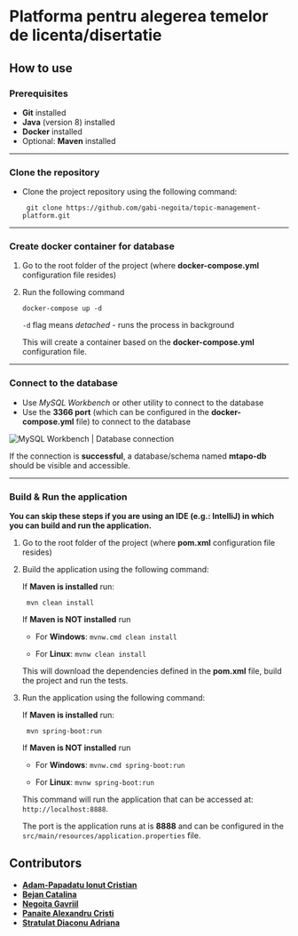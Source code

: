 
# Platforma pentru alegerea temelor de licenta/disertatie

## How to use

### Prerequisites

 - **Git** installed
 - **Java** (version 8) installed
 - **Docker** installed
 - Optional: **Maven** installed

---

### Clone the repository

 - Clone the project repository using the following command:

	    git clone https://github.com/gabi-negoita/topic-management-platform.git

---

### Create docker container for database

 1. Go to the root folder of the project (where **docker-compose.yml** configuration file resides)
 2. Run the following command

		docker-compose up -d
	
	`-d` flag means *detached* - runs the process in background

	This will create a container based on the **docker-compose.yml** configuration file.

---

### Connect to the database

 - Use *MySQL Workbench* or other utility to connect to the database
 - Use the **3366 port** (which can be configured in the **docker-compose.yml** file) to connect to the database

![MySQL Workbench | Database connection](https://i.ibb.co/308r636/Screenshot-2021-11-02-212602.png)

If the connection is **successful**, a database/schema named **mtapo-db** should be visible and accessible.

---
### Build & Run the application

**You can skip these steps if you are using an IDE (e.g.: IntelliJ) in which you can build and run the application.**

1. Go to the root folder of the project (where **pom.xml** configuration file resides)
2. Build the application using the following command:
	
	If **Maven is installed** run:

		mvn clean install
	 
	
	If **Maven is NOT installed** run
	- For **Windows**: `mvnw.cmd clean install`
	
	- For **Linux**: `mvnw clean install`

	This will download the dependencies defined in the **pom.xml** file, build the project and run the tests.

3. Run the application using the following command:
	
	If **Maven is installed** run:

		mvn spring-boot:run
	
	
	If **Maven is NOT installed** run
	- For **Windows**: `mvnw.cmd spring-boot:run`
	
	- For **Linux**: `mvnw spring-boot:run`

	This command will run the application that can be accessed at: `http://localhost:8888`. 

	The port is the application runs at is **8888** and can be configured in the `src/main/resources/application.properties` file.

## Contributors

 - [**Adam-Papadatu Ionut Cristian**](https://github.com/TPzChris)
 - [**Bejan Catalina**](https://github.com/catalina-bejan)
 - [**Negoita Gavriil**](https://github.com/gabi-negoita)
 - [**Panaite Alexandru Cristi**](https://github.com/AlexPanaite)
 - [**Stratulat Diaconu Adriana**](https://github.com/astratul)